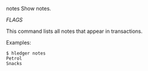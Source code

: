 notes
Show notes.

$FLAGS$

This command lists all notes that appear in transactions.

Examples:

```shell
$ hledger notes
Petrol
Snacks
```
